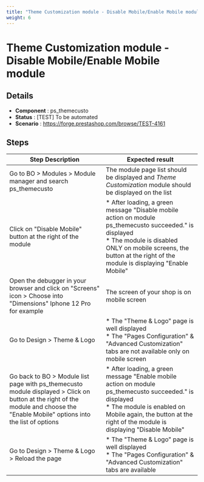 ```yaml
---
title: "Theme Customization module - Disable Mobile/Enable Mobile module"
weight: 6
---
```


# Theme Customization module - Disable Mobile/Enable Mobile module
## Details
* **Component** : ps_themecusto
* **Status** : [TEST] To be automated
* **Scenario** : https://forge.prestashop.com/browse/TEST-4161

## Steps
| Step Description | Expected result |
| ----- | ----- |
| Go to BO > Modules > Module manager and search ps_themecusto | The module page list should be displayed and *Theme Customization* module should be displayed on the list |
| Click on "Disable Mobile" button at the right of the module | * After loading, a green message "Disable mobile action on module ps_themecusto succeeded." is displayed<br> * The module is disabled ONLY on mobile screens, the button at the right of the module is displaying "Enable Mobile" |
| Open the debugger in your browser and click on "Screens" icon > Choose into "Dimensions" Iphone 12 Pro for example | The screen of your shop is on mobile screen |
| Go to Design > Theme & Logo | * The "Theme & Logo" page is well displayed<br> * The "Pages Configuration" & "Advanced Customization" tabs are not available only on mobile screen |
| Go back to BO > Module list page with ps_themecusto module displayed > Click on button at the right of the module and choose the "Enable Mobile" options into the list of options | * After loading, a green message "Enable mobile action on module ps_themecusto succeeded." is displayed<br> * The module is enabled on Mobile again, the button at the right of the module is displaying "Disable Mobile" |
| Go to Design > Theme & Logo > Reload the page | * The "Theme & Logo" page is well displayed<br> * The "Pages Configuration" & "Advanced Customization" tabs are available |
